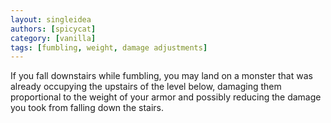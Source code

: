 ```yaml
---
layout: singleidea
authors: [spicycat]
category: [vanilla]
tags: [fumbling, weight, damage adjustments]
---
```

If you fall downstairs while fumbling, you may land on a monster that was
already occupying the upstairs of the level below, damaging them proportional to
the weight of your armor and possibly reducing the damage you took from falling
down the stairs.
